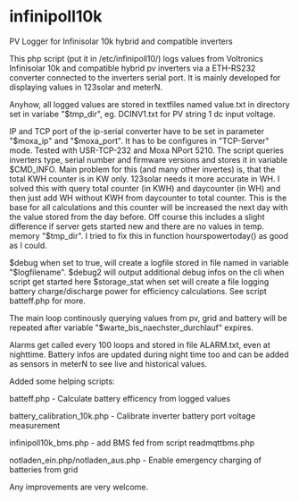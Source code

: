 # infinipoll10k
PV Logger for Infinisolar 10k hybrid and compatible inverters

This php script (put it in /etc/infinipoll10/) logs values from Voltronics Infinisolar 10k and compatible hybrid pv inverters via a ETH-RS232 converter connected to the inverters serial port. It is mainly developed for displaying values in 123solar and meterN.

Anyhow, all logged values are stored in textfiles named value.txt in directory set in variabe "$tmp_dir", eg. DCINV1.txt for PV string 1 dc input voltage.

IP and TCP port of the ip-serial converter have to be set in parameter "$moxa_ip" and "$moxa_port". It has to be configures in "TCP-Server" mode. Tested with USR-TCP-232 and Moxa NPort 5210.
The script queries inverters type, serial number and firmware versions and stores it in variable $CMD_INFO.
Main problem for this (and many other invertes) is, that the total KWH counter is in KW only. 123solar needs it more accurate in WH. I solved this with query total counter (in KWH) and daycounter (in WH) and then just add WH without KWH from daycounter to total counter. This is the base for all calculations and this counter will be increased the next day with the value stored from the day before. Off course this includes a slight difference if server gets started new and there are no values in temp. memory "$tmp_dir".
I tried to fix this in function hourspowertoday() as good as I could.

$debug when set to true, will create a logfile stored in file named in variable "$logfilename".
$debug2 will output additional debug infos on the cli when script get started here
$storage_stat when set will create a file logging battery charge/discharge power for efficiency calculations. See script batteff.php for more.

The main loop continously querying values from pv, grid and battery will be repeated after variable "$warte_bis_naechster_durchlauf" expires.

Alarms get called every 100 loops and stored in file ALARM.txt, even at nighttime. Battery infos are updated during night time too and can be added as sensors in meterN to see live and historical values.

Added some helping scripts:

  batteff.php - Calculate battery efficency from logged values
  
  battery_calibration_10k.php - Calibrate inverter battery port voltage measurement
  
  infinipoll10k_bms.php - add BMS fed from script readmqttbms.php
  
  notladen_ein.php/notladen_aus.php - Enable emergency charging of batteries from grid
  
Any improvements are very welcome.
